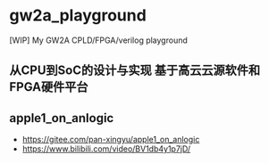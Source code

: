 # gw2a_playground
[WIP] My GW2A CPLD/FPGA/verilog playground

## 从CPU到SoC的设计与实现 基于高云云源软件和FPGA硬件平台  

## apple1_on_anlogic  
* https://gitee.com/pan-xingyu/apple1_on_anlogic
* https://www.bilibili.com/video/BV1db4y1p7jD/
